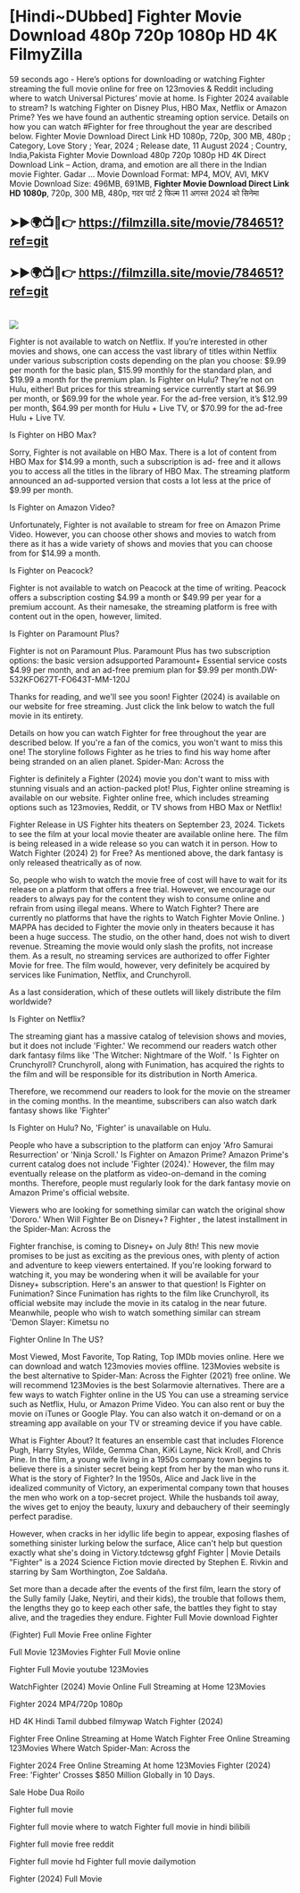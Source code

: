 # [Hindi~DUbbed] Fighter Movie Download 480p 720p 1080p HD 4K FilmyZilla


59 seconds ago - Here’s options for downloading or watching Fighter streaming the full movie online for free on 123movies & Reddit including where to watch Universal Pictures’ movie at home. Is Fighter 2024 available to stream? Is watching Fighter on Disney Plus, HBO Max, Netflix or Amazon Prime? Yes we have found an authentic streaming option service. Details on how you can watch #Fighter for free throughout the year are described below. Fighter Movie Download Direct Link HD 1080p, 720p, 300 MB, 480p ; Category, Love Story ; Year, 2024 ; Release date, 11 August 2024 ; Country, India,Pakista Fighter Movie Download 480p 720p 1080p HD 4K Direct Download Link – Action, drama, and emotion are all there in the Indian movie Fighter. Gadar ...
Movie Download Format: MP4, MOV, AVI, MKV
Movie Download Size: 496MB, 691MB, **Fighter Movie Download Direct Link HD 1080p**, 720p, 300 MB, 480p, गदर पार्ट 2 फिल्म 11 अगस्त 2024 को सिनेमा

## ➤►🌍📺📱👉   https://filmzilla.site/movie/784651?ref=git

## ➤►🌍📺📱👉   https://filmzilla.site/movie/784651?ref=git

#

<img src="https://image.tmdb.org/t/p/w780//keVfqCMKmJ55nHzmqR2Q5K7LwJt.jpg" />

Fighter is not available to watch on Netflix. If you’re interested in other movies and shows, one can access the vast library of titles within Netflix under various subscription costs depending on the plan you choose: $9.99 per month for the basic plan, $15.99 monthly for the standard plan, and $19.99 a month for the premium plan. Is Fighter on Hulu? They’re not on Hulu, either! But prices for this streaming service currently start at $6.99 per month, or $69.99 for the whole year. For the ad-free version, it’s $12.99 per month, $64.99 per month for Hulu + Live TV, or $70.99 for the ad-free Hulu + Live TV.

Is Fighter on HBO Max?

Sorry, Fighter is not available on HBO Max. There is a lot of content from HBO Max for $14.99 a month, such a subscription is ad- free and it allows you to access all the titles in the library of HBO Max. The streaming platform announced an ad-supported version that costs a lot less at the price of $9.99 per month.

Is Fighter on Amazon Video?

Unfortunately, Fighter is not available to stream for free on Amazon Prime Video. However, you can choose other shows and movies to watch from there as it has a wide variety of shows and movies that you can choose from for $14.99 a month.

Is Fighter on Peacock?

Fighter is not available to watch on Peacock at the time of writing. Peacock offers a subscription costing $4.99 a month or $49.99 per year for a premium account. As their namesake, the streaming platform is free with content out in the open, however, limited.

Is Fighter on Paramount Plus?

Fighter is not on Paramount Plus. Paramount Plus has two subscription options: the basic version adsupported Paramount+ Essential service costs $4.99 per month, and an ad-free premium plan for $9.99 per month.DW-532KFO627T-FO643T-MM-120J

Thanks for reading, and we'll see you soon! Fighter (2024) is available on our website for free streaming. Just click the link below to watch the full movie in its entirety.

Details on how you can watch Fighter for free throughout the year are described below. If you're a fan of the comics, you won't want to miss this one! The storyline follows Fighter as he tries to find his way home after being stranded on an alien planet. Spider-Man: Across the

Fighter is definitely a Fighter (2024) movie you don't want to miss with stunning visuals and an action-packed plot! Plus, Fighter online streaming is available on our website. Fighter online free, which includes streaming options such as 123movies, Reddit, or TV shows from HBO Max or Netflix!

Fighter Release in US Fighter hits theaters on September 23, 2024. Tickets to see the film at your local movie theater are available online here. The film is being released in a wide release so you can watch it in person. How to Watch Fighter (2024) 2) for Free? As mentioned above, the dark fantasy is only released theatrically as of now.

So, people who wish to watch the movie free of cost will have to wait for its release on a platform that offers a free trial. However, we encourage our readers to always pay for the content they wish to consume online and refrain from using illegal means. Where to Watch Fighter? There are currently no platforms that have the rights to Watch Fighter Movie Online. ) MAPPA has decided to Fighter the movie only in theaters because it has been a huge success. The studio, on the other hand, does not wish to divert revenue. Streaming the movie would only slash the profits, not increase them. As a result, no streaming services are authorized to offer Fighter Movie for free. The film would, however, very definitely be acquired by services like Funimation, Netflix, and Crunchyroll.

As a last consideration, which of these outlets will likely distribute the film worldwide?

Is Fighter on Netflix?

The streaming giant has a massive catalog of television shows and movies, but it does not include 'Fighter.' We recommend our readers watch other dark fantasy films like 'The Witcher: Nightmare of the Wolf. ' Is Fighter on Crunchyroll? Crunchyroll, along with Funimation, has acquired the rights to the film and will be responsible for its distribution in North America.

Therefore, we recommend our readers to look for the movie on the streamer in the coming months. In the meantime, subscribers can also watch dark fantasy shows like 'Fighter'

Is Fighter on Hulu? No, 'Fighter' is unavailable on Hulu.

People who have a subscription to the platform can enjoy 'Afro Samurai Resurrection' or 'Ninja Scroll.' Is Fighter on Amazon Prime? Amazon Prime's current catalog does not include 'Fighter (2024).' However, the film may eventually release on the platform as video-on-demand in the coming months. Therefore, people must regularly look for the dark fantasy movie on Amazon Prime's official website.

Viewers who are looking for something similar can watch the original show 'Dororo.' When Will Fighter Be on Disney+? Fighter , the latest installment in the Spider-Man: Across the

Fighter franchise, is coming to Disney+ on July 8th! This new movie promises to be just as exciting as the previous ones, with plenty of action and adventure to keep viewers entertained. If you're looking forward to watching it, you may be wondering when it will be available for your Disney+ subscription. Here's an answer to that question! Is Fighter on Funimation? Since Funimation has rights to the film like Crunchyroll, its official website may include the movie in its catalog in the near future. Meanwhile, people who wish to watch something similar can stream 'Demon Slayer: Kimetsu no

Fighter Online In The US?

Most Viewed, Most Favorite, Top Rating, Top IMDb movies online. Here we can download and watch 123movies movies offline. 123Movies website is the best alternative to Spider-Man: Across the Fighter (2021) free online. We will recommend 123Movies is the best Solarmovie alternatives. There are a few ways to watch Fighter online in the US You can use a streaming service such as Netflix, Hulu, or Amazon Prime Video. You can also rent or buy the movie on iTunes or Google Play. You can also watch it on-demand or on a streaming app available on your TV or streaming device if you have cable.

What is Fighter About? It features an ensemble cast that includes Florence Pugh, Harry Styles, Wilde, Gemma Chan, KiKi Layne, Nick Kroll, and Chris Pine. In the film, a young wife living in a 1950s company town begins to believe there is a sinister secret being kept from her by the man who runs it. What is the story of Fighter? In the 1950s, Alice and Jack live in the idealized community of Victory, an experimental company town that houses the men who work on a top-secret project. While the husbands toil away, the wives get to enjoy the beauty, luxury and debauchery of their seemingly perfect paradise.

However, when cracks in her idyllic life begin to appear, exposing flashes of something sinister lurking below the surface, Alice can't help but question exactly what she's doing in Victory.tdctewsg gfghf Fighter | Movie Details "Fighter" is a 2024 Science Fiction movie directed by Stephen E. Rivkin and starring by Sam Worthington, Zoe Saldaña.

Set more than a decade after the events of the first film, learn the story of the Sully family (Jake, Neytiri, and their kids), the trouble that follows them, the lengths they go to keep each other safe, the battles they fight to stay alive, and the tragedies they endure. Fighter Full Movie download Fighter

(Fighter) Full Movie Free online Fighter

Full Movie 123Movies Fighter Full Movie online

Fighter Full Movie youtube 123Movies

WatchFighter (2024) Movie Online Full Streaming at Home 123Movies

Fighter 2024 MP4/720p 1080p

HD 4K Hindi Tamil dubbed filmywap Watch Fighter (2024)

Fighter Free Online Streaming at Home Watch Fighter Free Online Streaming 123Movies Where Watch Spider-Man: Across the

Fighter 2024 Free Online Streaming At home 123Movies Fighter (2024) Free: 'Fighter' Crosses $850 Million Globally in 10 Days.

Sale Hobe Dua Roilo

Fighter full movie

Fighter full movie where to watch Fighter full movie in hindi bilibili

Fighter full movie free reddit

Fighter full movie hd Fighter full movie dailymotion

Fighter (2024) Full Movie